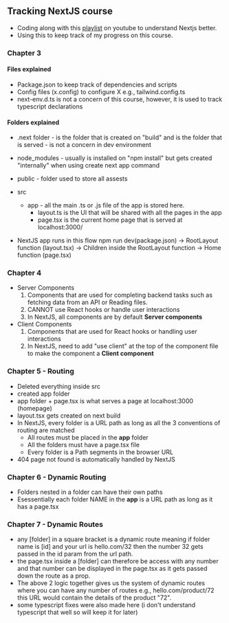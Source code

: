 ## Tracking NextJS course

- Coding along with this [playlist](https://www.youtube.com/playlist?list=PLC3y8-rFHvwjOKd6gdf4QtV1uYNiQnruI) on youtube to understand Nextjs better.
- Using this to keep track of my progress on this course. 


### Chapter 3
#### Files explained
- Package.json to keep track of dependencies and scripts 
- Config files (x.config) to configure X e.g., tailwind.config.ts
- next-env.d.ts is not a concern of this course, however, it is used to track typescript declarations 

#### Folders explained
- .next folder - is the folder that is created on "build" and is the folder that is served - is not a concern in dev environment
- node_modules - usually is installed on "npm install" but gets created "internally" when using create next app command
- public - folder used to store all assests
- src 
    - app - all the main .ts or .js file of the app is stored here. 
        - layout.ts is the UI that will be shared with all the pages in the app
        - page.tsx is the current home page that is served at localhost:3000/


- NextJS app runs in this flow npm run dev(package.json) -> RootLayout function (layout.tsx) -> Children inside the RootLayout function -> Home function (page.tsx)


### Chapter 4 
- Server Components
    1. Components that are used for completing backend tasks such as fetching data from an API or Reading files. 
    2. CANNOT use React hooks or handle user interactions
    3. In NextJS, all components are by default **Server components**
- Client Components 
    1. Components that are used for React hooks or handling user interactions
    2. In NextJS, need to add "use client" at the top of the component file to make the component a  **Client component**

### Chapter 5 - Routing
- Deleted everything inside src
- created app folder
- app folder + page.tsx is what serves a page at localhost:3000 (homepage)
- layout.tsx gets created on next build
- In NextJS, every folder is a URL path as long as all the 3 conventions of routing are matched
    - All routes must be placed in the **app** folder
    - All the folders must have a page.tsx file
    - Every folder is a Path segments in the browser URL
- 404 page not found is automatically handled by NextJS   


### Chapter 6 - Dynamic Routing
- Folders nested in a folder can have their own paths 
- Esessentially each folder NAME in the **app** is a URL path as long as it has a page.tsx


### Chapter 7 - Dynamic Routes
- any [folder] in a square bracket is a dynamic route meaning if folder name is [id] and your url is hello.com/32 then the number 32 gets passed in the id param from the url path. 
- the page.tsx inside a [folder] can therefore be access with any number and that number can be displayed in the page.tsx as it gets passed down the route as a prop. 
- The above 2 logic together gives us the system of dynamic routes where you can have any number of routes e.g., hello.com/product/72 this URL would contain the details of the product "72".
- some typescript fixes were also made here (i don't understand typescript that well so will keep it for later)